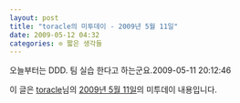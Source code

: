 ```yaml
---
layout: post
title: "toracle의 미투데이 - 2009년 5월 11일"
date: 2009-05-12 04:32
categories: ⊙ 짧은 생각들
---
```


오늘부터는 DDD. 팀 실습 한다고 하는군요.2009-05-11 20:12:46

이 글은 [toracle](http://me2day.net/toracle)님의 [2009년 5월 11일](http://me2day.net/toracle/2009/05/11#20:12:46)의 미투데이 내용입니다.


       
